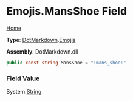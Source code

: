 # Emojis\.MansShoe Field

[Home](../../../README.md)

**Type**: [DotMarkdown](../../README.md)\.[Emojis](../README.md)

**Assembly**: DotMarkdown\.dll

```csharp
public const string MansShoe = ":mans_shoe:"
```

### Field Value

System\.[String](https://docs.microsoft.com/en-us/dotnet/api/system.string)